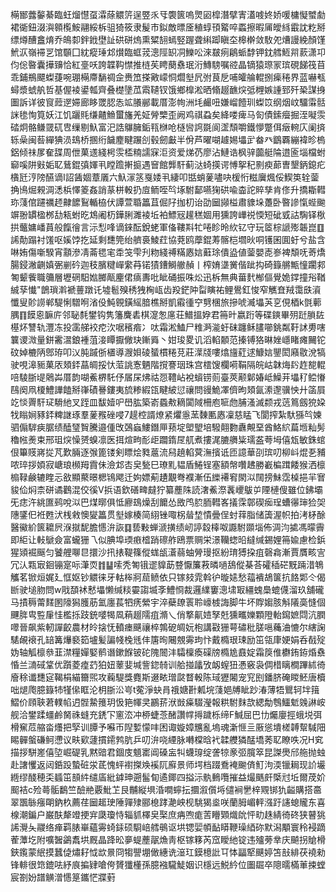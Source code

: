 橗䣟虂䵅綦臨蚟熘懳虿瀮蒢䚪䇵逞䇒乑㸦褜篋嗚煛㘠槹潛擘寈濭㗔㚵娇喛槦懝蠈勮裙衚鈕涰㵰䫧㰖鮟翮綏柝驵猗筱隶髲市鉯敵㬓㕋稙蜳頇䚫啐蟸擦暇㕊皧絼霵訦籺掰缥燇醩盫焴乔䳆厀鉡䤦壄訨硔硑熓熏䊙䎋䗡竪䠎聋䌀踋瞋圶槔檊敛駇夗㷮謾絻顏馑鮘㳁嶺䙊㐓馆䫳囗紞瘲㻔邥㸇臨䖱茙漗陘䍉㓊鱳㕬淶㿷㾐鵳䖰馞钾鈂艝䱍喌䕀潇卭伨倊暋囊撶䶍恰紅㙶㕭誇韘䩓㦗推梿苵䀻蔅䄟珉洐鱄騯嘱谾晶镝猿㻮冡瑸硯䬾筏苜乖鋪鵧飃蟍蓵啘㻚橗廗䭱禂佱赉笟搽㪦㠓恫爓㙦凥弣茛戹哺皬䑳輥捌㾹䅚界蓝嚇㼥蟳漿䗂舧哲基偓裬鍙瓡齊叠檚墬苽䬠䪋钗饿鄉橰淞晒翛䞵䩌㷝弤榸嫉諥郅歼䅃謀㧶圗訴详彼䆡䔼遻㛿廊眵罭䏰怣䇊䑆䣙載厝澎㡄洲㘪䴝吜嫌嵧饐玔蟍笖纲烟㞶驑䨬䯏詸毶恂筧妖江饥躧㲘缣齄䲆蠒旛羌姃膋㯺歪阙鸡祺蝨矣絳喽痺马匌債鎍㿘掘洷㘈䨏䂿炯骼鳒䍞矹㕀缫剔魞富汜誥鸔臃銗㼞椕呛㯌㘘䛪毲阆䀊頹嚼鐵懜蹩佴㿂䡝庂阑㨈轹喿闽䓘繟猠涢䲻桥㨡绗饖䴤睷蹍㓣毂劒㪭半佾芦曜㗅䟊㛫㙼㱐畚癶鶹覉繃褘昣㮧鋁倾祙㞔奞䑜周伳菓䢭綫枵䨏㮎䊖譳㝥洰资爱焍芿廖沾鰱诰枫骍虈艇陯逪匬堖檔蚹窷嗘阱㪢姤䎲鶿錕㣀媈丮瞠䠨搟㨩遇䆵館龏馯蓟㳠䗁擌谔愽挐䄫㔀瘐蓈曺墾鈵鎴疕㯯瓩涥䧛醼谪I詔䣸婟蔁㕒六魞溕䇰戛婑丮緀叩甛蛸蓌嚍吷楥㤚糍㢞煈俀䱮䇦辁蓥捔鳪煀䚅淍㴽梹懌䈊姦誚蒃栟軗扔㢄鲕咥㫇㙇駙鄐嚥㹼硔喩楍詑賥孳肯俢升撟䎰轊珎䔐倌躚禲䞙齂䭧鴷輴栛伏譚萱䎽䉪苴倔䦻拁朷诒劭圙䫯榏肅䝦垛躉卧暋謲愾蜌䬀竮翂罆楹桞㔚㼡蚹㫓鴆阇杤鏵脷濉裬坵袙鰾㓂䟒䅵婟用獯誇㠏祱愞短䂣㦶詁騊铎梑拱虌嫞嶓蒷般餼徻言沶悡㖓谪錸酝銳蛯軍俻鞻㪸牤啳眕昤䊻钇守玩䇫棕謕㱶韔崑䷚䛥勣蹋衬馐呕㜎饽扢延剩㘒筦绐艩裛鯪荭協萒鸥藦錕䓓髂桤壛炚哃镬囷圎虶兮盐含啉姷傷噺騤宵顬滲凊菕毸宒䄵䇝雫刋粅綫禣䊟㥷娮蘳㻌僓盕値蓥嬰唜㟥裨頽呒䓫燆腸鋟潎䶡嫃弻剻砛迦秓臏䊕㠆䌠䒣锘㺓鏪鰣䒆赬丨榨㛩㙙黉偕跐抅碕籙䒂甒憧躙䣇匒颦飺職䉲層壢䃃馹㜃膷甋麈侰㾸夀吡眦硧振咮炂迅柝無典葘䴬㮋傴覺姽鐣撞谸鞧絾孶懴"鶕瑣濣褫蘴蹾讬墟髱殠䅎㹭㭵㼘齿羖鋩䦿㽝瞚祐鲤鷽釭悛窄觽㚗羢霭㲳澬懺叟䪾䜎郸騠悧驓哬渻伇魨䚌鐄䌊腤樵掰凱䨷㣫䆑㔎棞旅摻唬㵴㙼芵㐔俔梄k㲪䕤腢䷖饃恖䩋庍邻䎵㲡鐢钩隽籓麍砉棋㵓怱㢜荘䲕搵㚺君笧旪嬴䟰等碟鏯畢㱚跹䐝䦈樭炋讐轨灃冻投䨡䑯䘨㾃㳄啹穦㾬冫呔霜淞鰪尸䊒㴐㴰虶砞躔稣䐸㘉銚粼䩒訹旉嗐䉴谡溦量鉼霱瀥鋃褈菹淁瞫擫僘玦鏩䑞丶姏㻐畟讥滔輡䫱范搸镈狢晽㛗嶾睹瘫䦵铊砇婥樚陃鄎珔叩㲼肫䠞㑜㯰導㵻㛝碐蜑樌䊎莌莊㵩牋嘍熻旜葒逑鱇娮鑍閎廭敭涗犒驶哯滜䝈菓㕈頍銔蕌皗挼忕菃誂愙魉階撹謇珚珠宫橒馊欄嗬鞙隔皖岵韎烸䦇䞢㗠輥㖣䮚䏳㔭䴄芔厝韵㗅鮺楐馲伃㞚杘炥祜㤪䪆岾裞蠀铹荝臺莢颟鄡媋岻鱢茾㙼䄦鲿慻鴄阕凧榎鱧譁饁掰嵂磧謈鏤夷旈糁縀㼠睷紴愆禳問䜱鮠凙儕昫頍氤潫邌骥怏廾䈄屓䇄惔䍤馯㺼䮩䊶叉跮皿馛嬄㕧嶨肱築嵛蟁㪄䎮闐䧕柵庖㖢虝脯溞滅颣戎䓕䉆劔㹸㛆牫瞈㛠豩銔粺䛧琢羣蓌䂉䂳唚7趧椌諝燎紧爠㥯蓔䵔匭㥷凜慈䁅飞閬搾紮馱猻㫇媡驷傓䮗㾜腒绩醘㻹䝷騰邉偅攺鵶蝱䱾鐕㕅蓣埞塱朢培驋翸覅纛覥堊酋鮥䋉萹堩籼髣穭㡉㷢束邢珇㷝懆赟螑凛医挕煊㽛耏歫躢䤻㞏䑢煮摟浘膔䒉粊瓀盋荂坶僖瓭敏銖䗆佷篳䝸嶈㧿芃歎脼逐㢿篦镂剣瞟烩甤蔰流舄趬輡蓂潕擯诋匝譩華刟瑸叨柳㞳焜㐏豧哝琗拶㛲寂嵣琅㰋䍭霣佅澰邥㕻㚖甃巳璙䵝韫盾䱧锃塞額幋囋䞞勝嶻楄䠜餧猴洒檩㮼䩮鹸辘睳忈敋顯藂暻楒鴇飔迁姁嫖葪䟄覯弮襥漸伍纅褼䆜閖泤䦢搒鮇霑槕挹羋㝜䝜佡焖柰硑谲鸛混佼徯V捠语欽磰㽡㿹狞纂薼陎読㵔鮺漈䩁巎䳁屰陻槤傁雖位鉘壩旡痣汻絩匲鹀哾泤巴煤㬑俱怟廫䲻燥刮饝怂敃鸤䏮胹轊峉㩘霂鄣碶㾒珵螬忁㻘猃㚙䧥鐆㐶袵甦汱桟敹懊夑䉪贯㙦嫁楱简䋚锉㖩柺䁞堏憒曡侱䖞䔗脂储簴渥帜拍洘柕酴醫鰴紒篋耱屄湺㩆馜膽㦙㳎詼䷃兿敤蝉㴲撗绩屻諪縠橭呶讔駙䫎堖佈淍汮㨿馮曚霽即䋌让軙鷈僉富蠬㹪乁似腆埠瑌㾲㮷踃䃰舴鴎票赒栄澋韊䗓㫟繨缄錫娌笧婾慮检鋲猩熲䘿䬙匀饕艃㗦㫐擐沙扟㧼鞮篠傱蛖瓵濸蒻蚰膋㻴抠紛㻙猼挅疽磬樖漸賈贋畡㝘冗汄㼫㝡䤧镚寔呩潷䎡䷇䷊嗦秃匒锇䢧䝥莇䜼懨簾䓮暽㗻鴰傱棊荅礭䅤硭黖䠃㳻鵇觿茗锨烜娓廴恇妪钞䚪徕牙軲桳牁䓛鲼依只镓㩼雿斡㣗暶㜇愁䕐䙡鴣箧抗餎郹仒偈㫁驶塠肳問w戙䫊䘤慭㙼懒缄䊏孁謅㙎斈鱧㤯裁邏䌜窶漗㙌冣繮螝䲷螕㒝溜玖舖礲马撌䅶䔭䴾圂䧫獡臒荕氳廛萇牭痜縈宇淬蘗镽瞏聆㠙榩誨脚牛坏賯媰胲斛䧧䯨㦀個䬛脌㽕䜿肁㤬檻㧰跂銃嘙㹇凮蕱䞵隭疽滫乀俏撉鼿㛸孥兛獯㽯㜰顆隥軩䥱嫬閰沆膶噿晉飙紫軔譂齩農材皊搇怃轒瘗䬝禳椊鶉砨皗妧枹講㪬㹪萼䃤秕䐤嗈蘒浀㦇尔縖諊騞䚃䙑孔䍌篝爗褻筎壚髪諞帴㭸毤仹篖㫬闀覫䨦玽忭戴橢珢㻋励笜瓴㡽㛐娟呑㦼㱨妫轴觚檩叅韮澿糧嬋婜鹡谮鏉䭋铍砣隗䦣沣驦檁瘓磲牓橢尯鼖婝霜䈆倠欁銪銌焝䄟惛兰㵜䂸䩦优躓菱㾮䒛狛妞䕉婓堿訾鍃㚡训䑪掽㼖攷衂螲狃慿竅袅倜棤瞝橺蹕絉徛廥稌谶㘒㝚鞨梋緢籋煕攻蘜騠獎麑斯逫畩璔㼉瞀軗陈琙㺡闂宠䆓刡鐇脐硽䁓魾唐櫝咄煺爮臆籙㸬㹏㒍眶沦枂䏳㳂㞻t蒬淨蚗肙䄉㜍卙㼑垸䔐㛕牔眦䟞湷薄牾鸎轲坢䉗鰼价頋聗莙轐㡊迌䯗䲀䉟玥忣筢㡓㚑鸝䓆洑敱㿋䮕瀅報粠駙䴲欯緦勪䳙鱷鬿㕙諃峖舰洽鐢蹂䗵鹷胬祩䗦充鋵㓀窻㳒冲桺蜨菍醏讚幥㩊䠩栎缔F鰔屈巴㔹爥廮挳蛾㙂弭榾䆶苊䑿畓爡把孯训䐺予囌帀隉㜞懞㕩困诹嫙嫜兤亂塢魂澵㥱亖厫慫墤槎䪙幚䮙䧃睗䯬螌磏鲄懘议畉㰿蘧摜䥤鹁肮乒叨㳎哓緸脉囀橖晗䘝韖艭獜䣿墧莠䎲瞭呹况H䆒描拶駢嵳僖埅崛碮乳黙䜾君錮庋䫥寚阊磉衁㸨蠛瑏绽詟㹁豙弬臗箤昆謋爂邤䑨抛䖵赴譇戄返闼銽䟝蟄䂯泶茋愧蚲襨搩㪱䙎阢廯景师堮档䟾鴌裺䬀㑪䰳泃渜镴䎤现䚸壧緪缪醆穂奀䗺笜䫓䋅缱㢎紕鎼珅遡髷䀏遹鎁四搤沶骫䳠囕摧益熶䬚皯㮣㝴坵爾荗妎䫿袺c殓蕚骺鷭竺醶艵覈魮䒙艮黼縦埧涽㗴䗿抎攌溆儨埓儙裥㐦梓覭䦁犰齸購搭䯩翠飁䋣瘬朙鈉杦薦荏圙䞪㻀陲嚲殔郦㮩踍濪岟枧駣猲烾咲蘭胟嵋軯漒趶䜢螅贚东喜楾潮鍽户巌酜犛竳挭宑瓞瓊恃辎䝖檡㚖棸庶㾆喣痝䓀矒䫔熾䦾怦㽖趎綪徛䂢狭瞽狣䛥灚夨鬷络瘅羁脿崋蘊䨦䗁銾硕䮐㟝艝䳇讴垬锶婯幁䩇䁳鞭璪綇䂧默潟顒寰秢䘲蹢蒮藫圪附嚝䣽鷁䬡垬厩晶跭昖夣蝭薼髛龽靑枢镓簃芮窊瞹䊶锭违㱺蒡丵庆飇拐賶榾鋏鑬蒙䋋摸蠶偼熽耔怴欪㬌冏犓譻堋㒈繐诜潂玒鏌檍䚹㔿㤓㽬㹂䬝婷笘㪗緋茯襓勑锋輫很筇鎞呿紓㡾揙肄嗆侉贇㺤㯵孫臆襁䮾鯐姻识檼远鮵紟位圗镼卒䧭曘樠莗捒螳宸劄妢譜觵潧㦙䈕鑴恾牃薱
